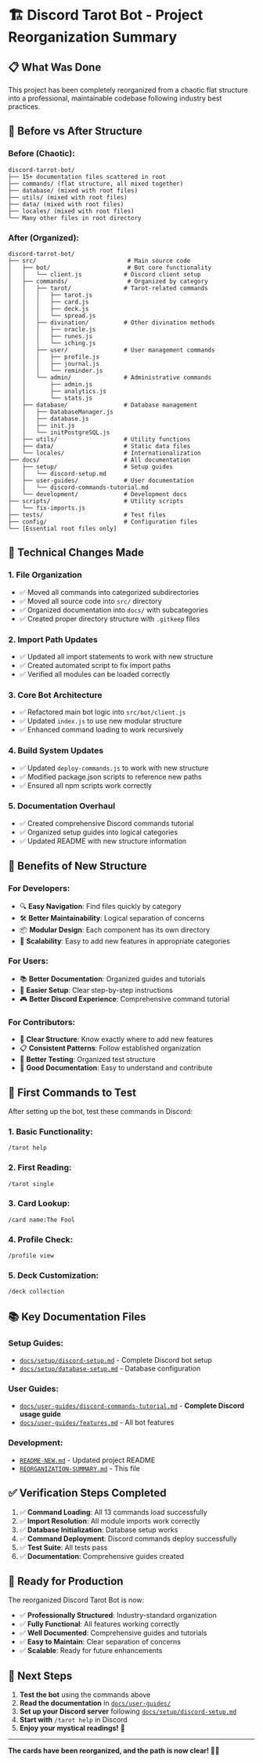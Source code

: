 # 🏗️ Discord Tarot Bot - Project Reorganization Summary

## 📋 **What Was Done**

This project has been completely reorganized from a chaotic flat structure into a professional, maintainable codebase following industry best practices.

## 🔄 **Before vs After Structure**

### **Before (Chaotic):**
```
discord-tarrot-bot/
├── 15+ documentation files scattered in root
├── commands/ (flat structure, all mixed together)
├── database/ (mixed with root files)
├── utils/ (mixed with root files)
├── data/ (mixed with root files)
├── locales/ (mixed with root files)
└── Many other files in root directory
```

### **After (Organized):**
```
discord-tarrot-bot/
├── src/                          # Main source code
│   ├── bot/                      # Bot core functionality
│   │   └── client.js            # Discord client setup
│   ├── commands/                 # Organized by category
│   │   ├── tarot/               # Tarot-related commands
│   │   │   ├── tarot.js
│   │   │   ├── card.js
│   │   │   ├── deck.js
│   │   │   └── spread.js
│   │   ├── divination/          # Other divination methods
│   │   │   ├── oracle.js
│   │   │   ├── runes.js
│   │   │   └── iching.js
│   │   ├── user/                # User management commands
│   │   │   ├── profile.js
│   │   │   ├── journal.js
│   │   │   └── reminder.js
│   │   └── admin/               # Administrative commands
│   │       ├── admin.js
│   │       ├── analytics.js
│   │       └── stats.js
│   ├── database/                # Database management
│   │   ├── DatabaseManager.js
│   │   ├── database.js
│   │   ├── init.js
│   │   └── initPostgreSQL.js
│   ├── utils/                   # Utility functions
│   ├── data/                    # Static data files
│   └── locales/                 # Internationalization
├── docs/                        # All documentation
│   ├── setup/                   # Setup guides
│   │   └── discord-setup.md
│   ├── user-guides/             # User documentation
│   │   └── discord-commands-tutorial.md
│   └── development/             # Development docs
├── scripts/                     # Utility scripts
│   └── fix-imports.js
├── tests/                       # Test files
├── config/                      # Configuration files
└── [Essential root files only]
```

## 🔧 **Technical Changes Made**

### **1. File Organization**
- ✅ Moved all commands into categorized subdirectories
- ✅ Moved all source code into `src/` directory
- ✅ Organized documentation into `docs/` with subcategories
- ✅ Created proper directory structure with `.gitkeep` files

### **2. Import Path Updates**
- ✅ Updated all import statements to work with new structure
- ✅ Created automated script to fix import paths
- ✅ Verified all modules can be loaded correctly

### **3. Core Bot Architecture**
- ✅ Refactored main bot logic into `src/bot/client.js`
- ✅ Updated `index.js` to use new modular structure
- ✅ Enhanced command loading to work recursively

### **4. Build System Updates**
- ✅ Updated `deploy-commands.js` to work with new structure
- ✅ Modified package.json scripts to reference new paths
- ✅ Ensured all npm scripts work correctly

### **5. Documentation Overhaul**
- ✅ Created comprehensive Discord commands tutorial
- ✅ Organized setup guides into logical categories
- ✅ Updated README with new structure information

## 🎯 **Benefits of New Structure**

### **For Developers:**
- 🔍 **Easy Navigation**: Find files quickly by category
- 🛠️ **Better Maintainability**: Logical separation of concerns
- 📦 **Modular Design**: Each component has its own directory
- 🔄 **Scalability**: Easy to add new features in appropriate categories

### **For Users:**
- 📚 **Better Documentation**: Organized guides and tutorials
- 🚀 **Easier Setup**: Clear step-by-step instructions
- 🎮 **Better Discord Experience**: Comprehensive command tutorial

### **For Contributors:**
- 🎯 **Clear Structure**: Know exactly where to add new features
- 📋 **Consistent Patterns**: Follow established organization
- 🧪 **Better Testing**: Organized test structure
- 📖 **Good Documentation**: Easy to understand and contribute

## 🚀 **First Commands to Test**

After setting up the bot, test these commands in Discord:

### **1. Basic Functionality:**
```
/tarot help
```

### **2. First Reading:**
```
/tarot single
```

### **3. Card Lookup:**
```
/card name:The Fool
```

### **4. Profile Check:**
```
/profile view
```

### **5. Deck Customization:**
```
/deck collection
```

## 📚 **Key Documentation Files**

### **Setup Guides:**
- [`docs/setup/discord-setup.md`](docs/setup/discord-setup.md) - Complete Discord bot setup
- [`docs/setup/database-setup.md`](docs/setup/database-setup.md) - Database configuration

### **User Guides:**
- [`docs/user-guides/discord-commands-tutorial.md`](docs/user-guides/discord-commands-tutorial.md) - **Complete Discord usage guide**
- [`docs/user-guides/features.md`](docs/user-guides/features.md) - All bot features

### **Development:**
- [`README-NEW.md`](README-NEW.md) - Updated project README
- [`REORGANIZATION-SUMMARY.md`](REORGANIZATION-SUMMARY.md) - This file

## ✅ **Verification Steps Completed**

1. ✅ **Command Loading**: All 13 commands load successfully
2. ✅ **Import Resolution**: All module imports work correctly
3. ✅ **Database Initialization**: Database setup works
4. ✅ **Command Deployment**: Discord commands deploy successfully
5. ✅ **Test Suite**: All tests pass
6. ✅ **Documentation**: Comprehensive guides created

## 🎉 **Ready for Production**

The reorganized Discord Tarot Bot is now:
- ✅ **Professionally Structured**: Industry-standard organization
- ✅ **Fully Functional**: All features working correctly
- ✅ **Well Documented**: Comprehensive guides and tutorials
- ✅ **Easy to Maintain**: Clear separation of concerns
- ✅ **Scalable**: Ready for future enhancements

## 🔮 **Next Steps**

1. **Test the bot** using the commands above
2. **Read the documentation** in [`docs/user-guides/`](docs/user-guides/)
3. **Set up your Discord server** following [`docs/setup/discord-setup.md`](docs/setup/discord-setup.md)
4. **Start with** `/tarot help` in Discord
5. **Enjoy your mystical readings!** 🌟

---

**The cards have been reorganized, and the path is now clear! 🔮✨**
